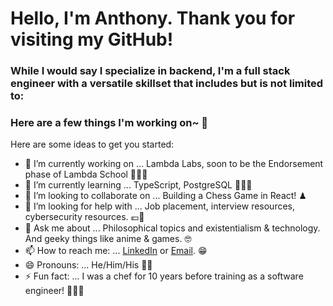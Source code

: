 # Hello, I'm Anthony. Thank you for visiting my GitHub!

### While I would say I specialize in backend, I'm a full stack engineer with a versatile skillset that includes but is not limited to:


### Here are a few things I'm working on~ 💜

Here are some ideas to get you started:

- 🔭 I’m currently working on ... Lambda Labs, soon to be the Endorsement phase of Lambda School 👨🏼‍🎓
- 🌱 I’m currently learning ... TypeScript, PostgreSQL 👨🏼‍💻
- 👯 I’m looking to collaborate on ... Building a Chess Game in React! ♟
- 🤔 I’m looking for help with ...  Job placement, interview resources, cybersecurity resources. 💶🔐
- 💬 Ask me about ... Philosophical topics and existentialism & technology. And geeky things like anime & games. 🤓
- 📫 How to reach me: ... [LinkedIn](https://www.linkedin.com/in/anthony-m-hernandez/) or [Email](mailto:anthony.hern4ndez@gmail.com). 😁
- 😄 Pronouns: ...  He/Him/His 🤴🏼
- ⚡ Fun fact: ... I was a chef for 10 years before training as a software engineer! 👨🏼‍🍳

